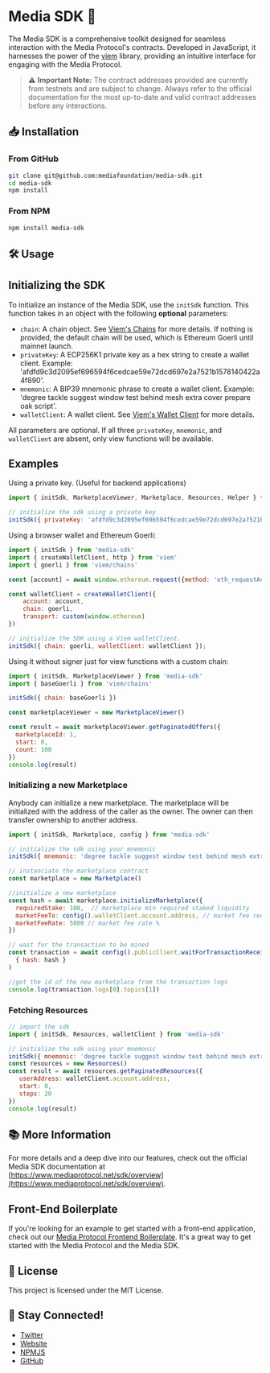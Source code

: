 # Media SDK 🚀

The Media SDK is a comprehensive toolkit designed for seamless interaction with the Media Protocol's contracts. Developed in JavaScript, it harnesses the power of the [viem](https://viem.sh/) library, providing an intuitive interface for engaging with the Media Protocol.

> ⚠️ **Important Note:** The contract addresses provided are currently from testnets and are subject to change. Always refer to the official documentation for the most up-to-date and valid contract addresses before any interactions.

## 📥 Installation

### From GitHub

```bash
git clone git@github.com:mediafoundation/media-sdk.git
cd media-sdk
npm install
```

### From NPM

```bash
npm install media-sdk
```

## 🛠️ Usage

## Initializing the SDK

To initialize an instance of the Media SDK, use the `initSdk` function. This function takes in an object with the following **optional** parameters:

- `chain`: A chain object. See [Viem's Chains](https://viem.sh/docs/clients/chains.html#utilities) for more details. If nothing is provided, the default chain will be used, which is Ethereum Goerli until mainnet launch.
- `privateKey`: A ECP256K1 private key as a hex string to create a wallet client. Example: 'afdfd9c3d2095ef696594f6cedcae59e72dcd697e2a7521b1578140422a4f890'.
- `mnemonic`: A BIP39 mnemonic phrase to create a wallet client. Example: 'degree tackle suggest window test behind mesh extra cover prepare oak script'.
- `walletClient`: A wallet client. See [Viem's Wallet Client](https://viem.sh/docs/clients/wallet.html) for more details.

All parameters are optional. If all three `privateKey`, `mnemonic`, and `walletClient` are absent, only view functions will be available.

## Examples

Using a private key. (Useful for backend applications)

```javascript
import { initSdk, MarketplaceViewer, Marketplace, Resources, Helper } from 'media-sdk'

// initialize the sdk using a private key.
initSdk({ privateKey: 'afdfd9c3d2095ef696594f6cedcae59e72dcd697e2a7521b1578140422a4f890' })
```

Using a browser wallet and Ethereum Goerli:

```javascript
import { initSdk } from 'media-sdk'
import { createWalletClient, http } from 'viem'
import { goerli } from 'viem/chains'

const [account] = await window.ethereum.request({method: 'eth_requestAccounts'})

const walletClient = createWalletClient({
    account: account,
    chain: goerli,
    transport: custom(window.ethereum)
})

// initialize the SDK using a Viem walletClient. 
initSdk({ chain: goerli, walletClient: walletClient });
```

Using it without signer just for view functions with a custom chain:

```javascript
import { initSdk, MarketplaceViewer } from 'media-sdk'
import { baseGoerli } from 'viem/chains'

initSdk({ chain: baseGoerli })

const marketplaceViewer = new MarketplaceViewer()

const result = await marketplaceViewer.getPaginatedOffers({
  marketplaceId: 1, 
  start: 0, 
  count: 100
})
console.log(result)

```

### Initializing a new Marketplace

Anybody can initialize a new marketplace. The marketplace will be initialized with the address of the caller as the owner. The owner can then transfer ownership to another address.

```javascript 
import { initSdk, Marketplace, config } from 'media-sdk'

// initialize the sdk using your mnemonic
initSdk({ mnemonic: 'degree tackle suggest window test behind mesh extra cover prepare oak script' })

// instanciate the marketplace contract
const marketplace = new Marketplace()

//initialize a new marketplace
const hash = await marketplace.initializeMarketplace({
  requiredStake: 100,  // marketplace min required staked liquidity 
  marketFeeTo: config().walletClient.account.address, // market fee recipient address 
  marketFeeRate: 5000 // market fee rate %
})

// wait for the transaction to be mined
const transaction = await config().publicClient.waitForTransactionReceipt( 
  { hash: hash }
)

//get the id of the new marketplace from the transaction logs
console.log(transaction.logs[0].topics[1])

```

### Fetching Resources

```javascript
// import the sdk
import { initSdk, Resources, walletClient } from 'media-sdk'

// initialize the sdk using your mnemonic
initSdk({ mnemonic: 'degree tackle suggest window test behind mesh extra cover prepare oak script' })
const resources = new Resources()
const result = await resources.getPaginatedResources({
   userAddress: walletClient.account.address, 
   start: 0, 
   steps: 20 
})
console.log(result)
```

## 📚 More Information

For more details and a deep dive into our features, check out the official Media SDK documentation at [https://www.mediaprotocol.net/sdk/overview](https://www.mediaprotocol.net/sdk/overview).

## Front-End Boilerplate

If you're looking for an example to get started with a front-end application, check out our [Media Protocol Frontend Boilerplate](https://github.com/mediafoundation/media-protocol-frontend-boilerplate). It's a great way to get started with the Media Protocol and the Media SDK.

## 📝 License

This project is licensed under the MIT License.

## 📢 Stay Connected!

- [Twitter](https://twitter.com/Media_FDN)
- [Website](https://www.mediaprotocol.net)
- [NPMJS](https://www.npmjs.com/package/media-sdk)
- [GitHub](https://github.com/mediafoundation/media-sdk)
